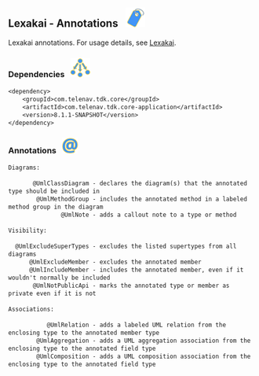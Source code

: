 ## Lexakai - Annotations &nbsp; ![](../documentation/images/tag-40.png)

Lexakai annotations. For usage details, see [Lexakai](../lexakai/README.md).

### Dependencies &nbsp; ![](../documentation/images/dependencies-40.png)

    <dependency>
        <groupId>com.telenav.tdk.core</groupId>
        <artifactId>com.telenav.tdk.core-application</artifactId>
        <version>8.1.1-SNAPSHOT</version>
    </dependency>

### Annotations &nbsp; ![](../documentation/images/annotation-32.png)

    Diagrams:

           @UmlClassDiagram - declares the diagram(s) that the annotated type should be included in
            @UmlMethodGroup - includes the annotated method in a labeled method group in the diagram
                   @UmlNote - adds a callout note to a type or method

    Visibility:

      @UmlExcludeSuperTypes - excludes the listed supertypes from all diagrams
          @UmlExcludeMember - excludes the annotated member
          @UmlIncludeMember - includes the annotated member, even if it wouldn't normally be included
           @UmlNotPublicApi - marks the annotated type or member as private even if it is not

    Associations:

               @UmlRelation - adds a labeled UML relation from the enclosing type to the annotated member type
            @UmlAggregation - adds a UML aggregation association from the enclosing type to the annotated field type
            @UmlComposition - adds a UML composition association from the enclosing type to the annotated field type
